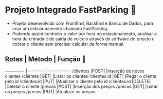 # Projeto Integrado FastParking 🚀

* Projeto desenvolvido com FrontEnd, BackEnd e Banco de Dados, para criar um estacionamento chamado FastParking.
* Podendo assim controlar o valor por hora no estacionamento, analisar a hora de entrada e de saída do veículo através do software do projeto e cobrar o cliente sem precisar calcular de forma manual.


 ## Rotas | Método  | Função 🚀
 ----------     |---------   |------------
 /clientes	     |POST|	     |Inserção de novos clientes
 /clientes	     |GET|	      |Listar os clientes
 /clientes:id	  |GET|	      |Pegar o cliente pelo id
 /clientes:id	  |PUT|	      |Atualizar o cliente pelo id
 /clientes:id	  |DELETE|	   |Deletar o cliente
 /precos	       |POST|	     |Inserção dos preços
 /precos	       |GET|	      |Listar os preços
 /precos	       |PUT|	      |Atualizar os preços
